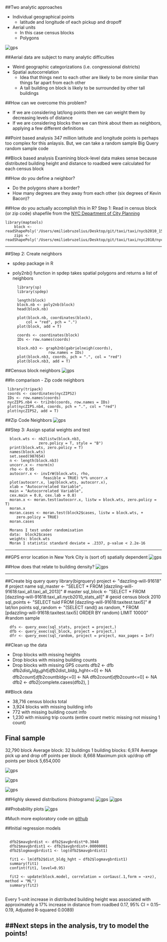 ##Two analytic approaches
* Individual geographical points 
    * latitude and longitude of each pickup and dropoff
* Aerial units 
    * In this case census blocks
    * Polygons



![gps](https://github.com/embruze/taxi/blob/master/images/Aerial.jpg)




##Aerial data are subject to many analytic difficulties 
* Weird geographic categorizations (i.e. congressional districts)
* Spatial autocorrelation
    * Idea that things next to each other are likely to be more similar than things far apart from each other
    * A tall building on block is likely to be surrounded by other tall buildings 






##How can we overcome this problem?
* If we are considering lat/long points then we can weight them by decreasing levels of distance
* If we are considering blocks then we can think about them as neighbors, applying a few different definitions 






##Point based analysis
347 million latitude and longitude points is perhaps too complex for this anlaysis. 
But, we can take a random sample
Big Query random sample code






##Block based analysis
Examining block-level data makes sense because distributed building height and distance to roadbed were calculated for each census block






##How do you define a neighbor?
* Do the polygons share a border?
* How many degrees are they away from each other (six degrees of Kevin Bacon)?







##How do you actually accomplish this in R?
Step 1: Read in census block (or zip code) shapefile from the  [NYC Department of City Planning](http://www.nyc.gov/html/dcp/html/bytes/districts_download_metadata.shtml)
      
    library(maptools)
        block <- readShapePoly('/Users/emiliebruzelius/Desktop/git/taxi/taxi/nycb2010_15a/nycb2010.shp')
        zips <- readShapePoly('/Users/emiliebruzelius/Desktop/git/taxi/taxi/nyc2010/nyc2010.shp')
    
    
    
    
    
---
##Step 2: Create neighbors 
* spdep package in R
* poly2nb() function in spdep takes spatial polygons and returns a list of neighbors 

        library(sp)
        library(spdep)
        
        length(block)
        block.nb <- poly2nb(block)
        head(block.nb)
        
        plot(block.nb, coordinates(block), 
            col = "red", pch = ".")
        plot(block, add = T)

        coords <- coordinates(block)
        IDs <- row.names(coords)

        block.nb3 <- graph2nb(gabrielneigh(coords), 
                      row.names = IDs)
        plot(block.nb3, coords, pch = ".", col = "red")
        plot(block.nb3, add = T)






##Census block neighbors
![gps](https://github.com/embruze/taxi/blob/master/images/Polygons.png)








##In comparison - Zip code neighbors

     library(tripack)
     coords <- coordinates(nycZIPS2)
     IDs <- row.names(coords)
     nycZIPS.nb4 <- tri2nb(coords, row.names = IDs)
     plot(nycZIPS.nb4, coords, pch = ".", col = "red")
     plot(nycZIPS2, add = T)










##Zip Code Neighbors
![gps](https://github.com/embruze/taxi/blob/master/images/Neighbor%20Defs.jpg)







##Step 3: Assign spatial weights and test 


      block.wts <- nb2listw(block.nb3, 
                   zero.policy = T, style = "B")
      print(block.wts, zero.policy = T)
      names(block.wts)      
      set.seed(987654)
      n <- length(block.nb3)
      uncorr.x <- rnorm(n)
      rho <- 0.05
      autocorr.x <- invIrW(block.wts, rho, 
                     feasible = TRUE) %*% uncorr.x
      plot(autocorr.x, lag(block.wts, autocorr.x), 
      xlab = "Autocorrelated Variable",
      main = "Autocorrelated Variable",
      cex.main = 0.8, cex.lab = 0.8)
      moran.x <- moran.test(autocorr.x, listw = block.wts, zero.policy = T)
      moran.x
      moran.cases <- moran.test(block2$cases, listw = block.wts, + 
         zero.policy = TRUE)
      moran.cases
       
      Morans I test under randomisation
      data:  block2$cases
      weights: block.wts
      Moran I statistic standard deviate = .2337, p-value < 2.2e-16
      
      
      
---
##GPS error location in New York City is (sort of) spatially dependent
![gps](https://github.com/embruze/taxi/blob/master/images/Autocorr4.png)









##How does that relate to building density?
![gps](https://github.com/embruze/taxi/blob/master/images/BIGQ.png)




---

##Create big query query
      library(bigrquery)
      project <- "dazzling-will-91618" # project name
      sql_master <- "SELECT * FROM [dazzling-will-91618:taxi_all.taxi_all_2013]" # master
      sql_block <- "SELECT * FROM [dazzling-will-91618:taxi_all.nycb2010_stats_all]" # geoid census block 2010
      sql_points <- "SELECT tuid FROM [dazzling-will-91618:taxitest.taxi5]" # lat/lon points 
      sql_random <- "(SELECT rand() as random, 
                     * FROM [pdazzling-will-91618:taxitest.taxi5] ORDER BY random) LIMIT 10000" #random sample

      dfs <- query_exec(sql_stats, project = project,)
      dfb <- query_exec(sql_block, project = project,)
      dfr <- query_exec(sql_random, project = project, max_pages = Inf)

##Clean up the data
* Drop blocks with missing heights
* Drop blocks with missing building counts
* Drop blocks with missing GPS counts
      dfb2 <- dfb
      dfb2$dist_bldg_hght[dfb2$dist_bldg_hght<=0] <- NA
      dfb2$count[dfb2$countbldg<=0] <- NA
      dfb2$count[dfb2$count<=0] <- NA
      dfb2 <- dfb2[complete.cases(dfb2), ]





##Block data
* 38,716 census blocks total
* 3,924 blocks with missing building info
* 772 with missing building count info 
* 1,230 with missing trip counts (entire count metric missing not missing 1 count)

## Final sample 
32,790 block
Average block: 32 buildings
1 building blocks: 6,974
Average pick up and drop off points per block: 8,668
Maximum pick up/drop off points per block 5,654,000 



![gps](https://github.com/stat4701-edav-gps/gps-taxi/blob/master/img/cartodb_screenshot.png)












![gps](https://github.com/embruze/taxi/blob/master/images/DBH.png)






![gps](https://github.com/embruze/taxi/blob/master/images/GPS%20error.png)







##Highly skewed distributions (histograms)
![gps](https://github.com/embruze/taxi/blob/master/images/histDBH.png)
![gps](https://github.com/embruze/taxi/blob/master/images/Dist%20DR.png)







##Probability plots
![gps](https://github.com/embruze/taxi/blob/master/images/qqplots.jpg)







#Much more exploratory code on [github](https://github.com/stat4701-edav-gps/taxi-analysis/tree/master/EDA)








##Initial regression models









##
      dfb2$mavgbrdist <- dfb2$avgbrdist*0.3048 
      dfb2$mavgbrdist1 <- dfb2$avgbrdist+.00000001
      dfb2$logmavgbrdist1 <- log(dfb2$mavgbrdist1)

      fit1 <- lm(dfb2$dist_bldg_hght ~ dfb2$logmavgbrdist1)
      summary(fit1) 
      confint(fit1, level=0.95)
      
      fit2 <- update(block.model, correlation = corGaus(.1,form = ~x+z), method = "ML")
      summary(fit2)








##
Every 1-unit increase in distributed building height was associated with approximately a 17% increase in distance from roadbed
0.17, 95% CI = 0.15–0.19, Adjusted R-squared 0.0089) 




##Next steps in the analysis, try to model the points!
---



